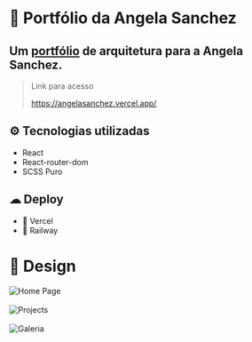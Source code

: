# 🤍 Portfólio da Angela Sanchez 
Um [portfólio](https://angelasanchez.vercel.app/) de arquitetura para a Angela Sanchez.
---
> Link para acesso
> 
> https://angelasanchez.vercel.app/

## ⚙ Tecnologias utilizadas
- React
- React-router-dom
- SCSS Puro

## ☁ Deploy
- 🔺 Vercel   
- 🚄 Railway  

# 🎨 Design
![Home Page](https://res.cloudinary.com/dzkrz6yzs/image/upload/v1712430155/dhxnvyduzkrib2wgoqto.png "Home Page")
<br/>
<br/>
![Projects](https://res.cloudinary.com/dzkrz6yzs/image/upload/v1712430155/agq8mprao1tzubhg3f46.png "Projects")
<br/>
<br/>
![Galeria](https://res.cloudinary.com/dzkrz6yzs/image/upload/v1712430155/kywszdtne9hj9hs65rgr.png "Galeria")
